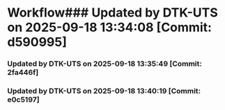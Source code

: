 # Workflow### Updated by DTK-UTS on 2025-09-18 13:34:08 [Commit: d590995]
### Updated by DTK-UTS on 2025-09-18 13:35:49 [Commit: 2fa446f]
### Updated by DTK-UTS on 2025-09-18 13:40:19 [Commit: e0c5197]
